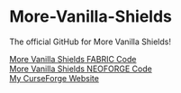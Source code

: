 # More-Vanilla-Shields
The official GitHub for More Vanilla Shields!

<a href ="https://github.com/Rajhab/More-Vanilla-Shields-Fabric"> More Vanilla Shields FABRIC Code </a></br>
<a href ="https://github.com/Rajhab/More-Vanilla-Shields-NeoForge"> More Vanilla Shields NEOFORGE Code </a></br>
<a href ="https://www.curseforge.com/minecraft/mc-mods/more-vanilla-shields"> My CurseForge Website </a></br>
